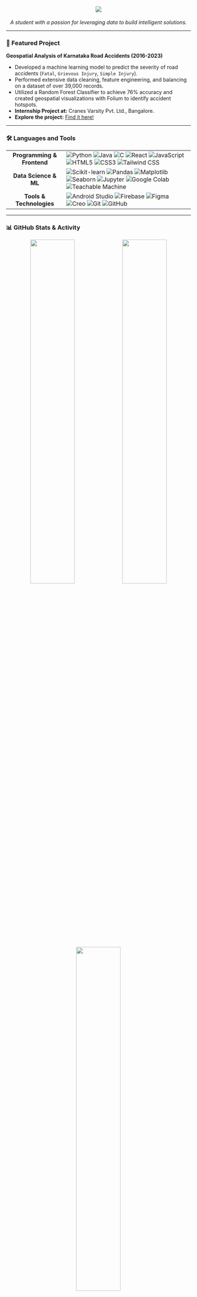 <h1 align="center">
  <img src="https://capsule-render.vercel.app/api?type=venom&height=280&color=gradient&text=Bhavitha%20Jayaprakash%20👩‍💻&animation=fadeIn&descAlignY=60&fontColor=ecebed">
</h1>

<p align="center">
  <i>A student with a passion for leveraging data to build intelligent solutions.</i>
</p>

---

### 📌 Featured Project

**Geospatial Analysis of Karnataka Road Accidents (2016-2023)**
- Developed a machine learning model to predict the severity of road accidents (`Fatal`, `Grievous Injury`, `Simple Injury`).
- Performed extensive data cleaning, feature engineering, and balancing on a dataset of over 39,000 records.
- Utilized a Random Forest Classifier to achieve 76% accuracy and created geospatial visualizations with Folium to identify accident hotspots.
- **Internship Project at:** Cranes Varsity Pvt. Ltd., Bangalore.
- **Explore the project:** [Find it here!](https://github.com/bhavitha-jayaprakash/Geospatial-Machine-Learning-Model-for-Karnataka-Road-Accident-Severity-2016-2023)

---

### 🛠️ Languages and Tools
<table>
  <tr>
    <td align="center"><strong>Programming & Frontend</strong></td>
    <td>
      <img src="https://img.shields.io/badge/Python-3776AB?style=for-the-badge&logo=python&logoColor=white" alt="Python" />
      <img src="https://img.shields.io/badge/Java-ED8B00?style=for-the-badge&logo=openjdk&logoColor=white" alt="Java" />
      <img src="https://img.shields.io/badge/C-00599C?style=for-the-badge&logo=c&logoColor=white" alt="C" />
      <img src="https://img.shields.io/badge/React-20232A?style=for-the-badge&logo=react&logoColor=61DAFB" alt="React" />
      <img src="https://img.shields.io/badge/JavaScript-F7DF1E?style=for-the-badge&logo=javascript&logoColor=black" alt="JavaScript" />
      <img src="https://img.shields.io/badge/HTML5-E34F26?style=for-the-badge&logo=html5&logoColor=white" alt="HTML5" />
      <img src="https://img.shields.io/badge/CSS3-1572B6?style=for-the-badge&logo=css3&logoColor=white" alt="CSS3" />
      <img src="https://img.shields.io/badge/Tailwind_CSS-38B2AC?style=for-the-badge&logo=tailwind-css&logoColor=white" alt="Tailwind CSS" />
    </td>
  </tr>
  <tr>
    <td align="center"><strong>Data Science & ML</strong></td>
    <td>
      <img src="https://img.shields.io/badge/scikit--learn-%23F7931E.svg?style=for-the-badge&logo=scikit-learn&logoColor=white" alt="Scikit-learn" />
      <img src="https://img.shields.io/badge/Pandas-2C2D72?style=for-the-badge&logo=pandas&logoColor=white" alt="Pandas" />
      <img src="https://img.shields.io/badge/Matplotlib-%23ffffff.svg?style=for-the-badge&logo=Matplotlib&logoColor=black" alt="Matplotlib" />
      <img src="https://img.shields.io/badge/Seaborn-3776AB?style=for-the-badge&logo=seaborn&logoColor=white" alt="Seaborn" />
      <img src="https://img.shields.io/badge/Jupyter-F37626.svg?&style=for-the-badge&logo=Jupyter&logoColor=white" alt="Jupyter" />
      <img src="https://img.shields.io/badge/Google_Colab-F9AB00?style=for-the-badge&logo=googlecolab&logoColor=black" alt="Google Colab" />
      <img src="https://img.shields.io/badge/Teachable_Machine-FF6F00?style=for-the-badge&logo=tensorflow&logoColor=white" alt="Teachable Machine" />
    </td>
  </tr>
  <tr>
    <td align="center"><strong>Tools & Technologies</strong></td>
    <td>
      <img src="https://img.shields.io/badge/Android_Studio-3DDC84?style=for-the-badge&logo=android-studio&logoColor=white" alt="Android Studio" />
      <img src="https://img.shields.io/badge/Firebase-FFCA28?style=for-the-badge&logo=firebase&logoColor=black" alt="Firebase" />
      <img src="https://img.shields.io/badge/Figma-F24E1E?style=for-the-badge&logo=figma&logoColor=white" alt="Figma" />
      <img src="https://img.shields.io/badge/Creo-E91E63?style=for-the-badge&logo=ptc&logoColor=white" alt="Creo" />
      <img src="https://img.shields.io/badge/Git-E34F26?style=for-the-badge&logo=git&logoColor=white" alt="Git" />
      <img src="https://img.shields.io/badge/GitHub-100000?style=for-the-badge&logo=github&logoColor=white" alt="GitHub" />
    </td>
  </tr>
</table>

---

### 📊 GitHub Stats & Activity

<p align="center">
  <img src="https://github-readme-stats.vercel.app/api?username=bhavitha-jayaprakash&show=prs_merged,prs_merged_percentage&hide=issues&show_icons=true&theme=transparent&hide_border=true&border_radius=12" width="49%" />
  <img src="https://github-readme-streak-stats.herokuapp.com/?user=bhavitha-jayaprakash&theme=transparent&hide_border=true&border_radius=12" width="49%" />
</p>
<p align="center">
  <img src="https://github-readme-stats.vercel.app/api/top-langs/?username=bhavitha-jayaprakash&theme=transparent&hide_border=true&border_radius=12" width="49%"/>
</p>
